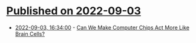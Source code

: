 # [Published on 2022-09-03](index.md)

* [2022-09-03, 16:34:00](https://science.slashdot.org/story/22/09/03/0452237/can-we-make-computer-chips-act-more-like-brain-cells?utm_source=rss1.0mainlinkanon&utm_medium=feed) - [Can We Make Computer Chips Act More Like Brain Cells?](https://science.slashdot.org/story/22/09/03/0452237/can-we-make-computer-chips-act-more-like-brain-cells?utm_source=rss1.0mainlinkanon&utm_medium=feed)
